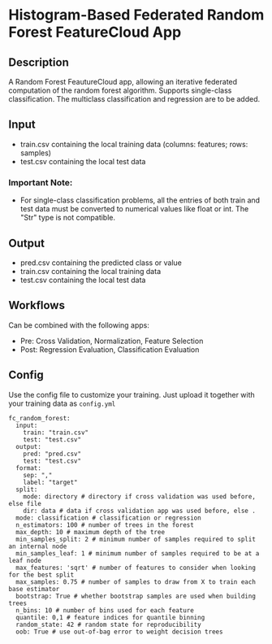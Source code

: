 # Histogram-Based Federated Random Forest FeatureCloud App

## Description
A Random Forest FeautureCloud app, allowing an iterative federated computation of the random forest algorithm.
Supports single-class classification. The multiclass classification and regression are to be added. 

## Input
- train.csv containing the local training data (columns: features; rows: samples)
- test.csv containing the local test data
### Important Note:
- For single-class classification problems, all the entries of both train and test data must be converted to numerical values like float or int. The "Str" type is not compatible. 


## Output
- pred.csv containing the predicted class or value 
- train.csv containing the local training data
- test.csv containing the local test data

## Workflows
Can be combined with the following apps:
- Pre: Cross Validation, Normalization, Feature Selection
- Post: Regression Evaluation, Classification Evaluation

## Config
Use the config file to customize your training. Just upload it together with your training data as `config.yml`
```
fc_random_forest:
  input:
    train: "train.csv"
    test: "test.csv"
  output:
    pred: "pred.csv"
    test: "test.csv"
  format:
    sep: ","
    label: "target"
  split:
    mode: directory # directory if cross validation was used before, else file
    dir: data # data if cross validation app was used before, else .
  mode: classification # classification or regression
  n_estimators: 100 # number of trees in the forest
  max_depth: 10 # maximum depth of the tree
  min_samples_split: 2 # minimum number of samples required to split an internal node
  min_samples_leaf: 1 # minimum number of samples required to be at a leaf node
  max_features: 'sqrt' # number of features to consider when looking for the best split
  max_samples: 0.75 # number of samples to draw from X to train each base estimator
  bootstrap: True # whether bootstrap samples are used when building trees
  n_bins: 10 # number of bins used for each feature
  quantile: 0,1 # feature indices for quantile binning
  random_state: 42 # random state for reproducibility
  oob: True # use out-of-bag error to weight decision trees
```
